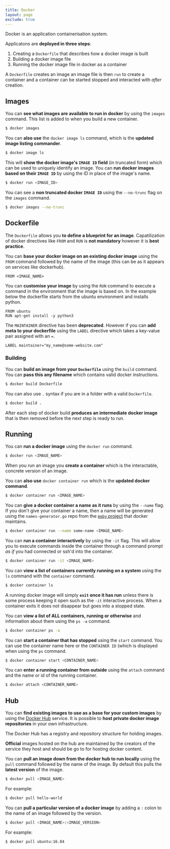 ```yaml
---
title: Docker
layout: page
exclude: true
---
```


Docker is an application containerisation system.

Applicatons are **deployed in three steps**:

 1. Creating a `Dockerfile` that describes how a docker image is built
 2. Building a docker image file
 3. Running the docker image file in docker as a container

A `Dockerfile` creates an image an image file is then `run` to create a container and a container can be started stopped and interacted with *after* creation.

## Images

You can **see what images are available to run in docker** by using the `images` command. This list is added to when you build a new container.
```bash
$ docker images
```

You can **also use** the `docker image ls` command, which is the **updated image listing commander**.
```bash
$ docker image ls
```

This will **show the docker image's `IMAGE ID` field** (in truncated form) which can be used to uniquely identify an image. You can **run docker images based on their `IMAGE ID`** by using the ID in place of the image's name.
```bash
$ docker run <IMAGE_ID>
```

You can see a **non truncated docker `IMAGE ID`** using the `--no-trunc` flag on the `images` command.
```bash
$ docker images --no-trunc
```


## Dockerfile

The `Dockerfile` allows you **to define a blueprint for an image**. Capatilization of docker directives like `FROM` and `RUN` is **not mandatory** however it is **best practice**.

You can **base your docker image on an existing docker image** using the `FROM` command followed by the name of the image (this can be as it appears on services like dockerhub).
```docker
FROM <IMAGE_NAME>
```

You can **customise your image** by using the `RUN` command to execute a command in the environment that the image is based on. In the example below the dockerfile starts from the ubuntu environment and installs python.
```docker
FROM ubuntu
RUN apt-get install -y python3
```

The `MAINTAINER` directive has been **deprecated**. However if you can **add meta to your dockerfile** using the `LABEL` directive which takes a key-value pair assigned with an `=`.
```docker
LABEL maintainer="my_name@some-website.com"
```

### Building

You can **build an image from your `Dockerfile`** using the `build` command. You can **pass this any filename** which contains valid docker instructions.
```bash
$ docker build Dockerfile
```

You can also use `.` syntax if you are in a folder with a valid `Dockerfile`.
```bash
$ docker build .
```

After each step of docker build **produces an intermediate docker image** that is then removed before the next step is ready to run.

## Running

You can **run a docker image** using the `docker run` command.
```bash
$ docker run <IMAGE_NAME>
```

When you run an image you **create a container** which is the interactable, concrete version of an image.

You can **also use** `docker container run` which is the **updated docker command**.
```bash
$ docker container run <IMAGE_NAME>
```

You can **give a docker container a name as it runs** by using the `--name` flag. If you don't give your container a name, then a name will be generated using the `names-generator.go` repo from the [`moby` project](https://github.com/moby/moby/blob/master/pkg/namesgenerator/names-generator.go) that docker maintains.
```bash
$ docker container run --name some-name <IMAGE_NAME>
```

You can **run a container interactively** by using the `-it` flag. This will allow you to execute commands inside the container through a command prompt *as if* you had connected or ssh'd into the container.
```bash
$ docker container run -it <IMAGE_NAME>
```

You can **view a list of containers currently running on a system** using the `ls` command with the `container` command.
```bash
$ docker container ls
```

A running docker image will simply **`exit` once it has run** unless there is some process keeping it open such as the `-it` interactive process. When a container exits it does not disappear but goes into a stopped state.

You can **view a list of ALL containers, running or otherwise** and information about them using the `ps -a` command.
```bash
$ docker container ps -a
```

You can **start a container that has stopped** using the `start` command. You can use the container name here or the `CONTAINER ID` (which is displayed when using the `ps` command.
```bash
$ docker container start <CONTAINER_NAME>
```

You can **enter a running container from outside** using the `attach` command and the name or id of the running container.
```bash
$ docker attach <CONTAINER_NAME>
```

## Hub

You can **find existing images to use as a base for your custom images** by using the [Docker Hub](https://hub.docker.com/) service. It is possible to **host private docker image repositories** in your own infrastructure.

The Docker Hub has a registry and repository structure for holding images.

**Official** images hosted on the hub are maintained by the creators of the service they host and should be go to for hosting docker content.

You can **pull an image down from the docker hub to run locally** using the `pull` command followed by the name of the image. By default this pulls the **latest version** of the image.
```bash
$ docker pull <IMAGE_NAME>
```

For example:
```bash
$ docker pull hello-world
```

You can **pull a particular version of a docker image** by adding a `:` colon to the name of an image followed by the version.
```bash
$ docker pull <IMAGE_NAME>:<IMAGE_VERSION>
```

For example:
```bash
$ docker pull ubuntu:16.04
```
<!--stackedit_data:
eyJoaXN0b3J5IjpbMTcxNTM0MTkwNCwxNDkyODMzMTAsNDE1Nj
cyOTIwLDk5ODY3MTQzMiwxNzUzMTI5ODkyLDYxNzMxNjEwLC02
OTAzNzIwNTgsLTI4MjU0NzAxOSwxNTI1MTc1NzAwLDYwNjExNz
Y4NiwtMTM5ODAxMTk2LDIxMTgzMTkzOTcsMTcyOTU2NDg0Nyw3
ODM3MzI2NCw1NDM2NTUxNTcsLTg5ODQwNTExOCwtMTI5NDM2Mz
AyNCw5MDg5NjM2MzcsMTgwNjI3NjA1NiwyMDAyODE4NDA2XX0=

-->